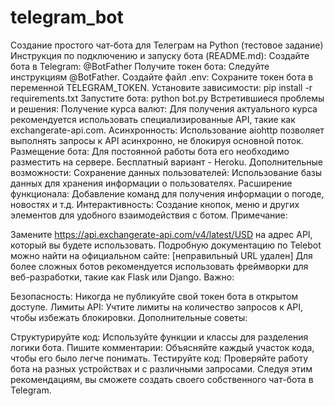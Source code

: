 # telegram_bot
Создание простого чат-бота для Телеграм на Python (тестовое задание)
Инструкция по подключению и запуску бота (README.md):
Создайте бота в Telegram: @BotFather
Получите токен бота: Следуйте инструкциям @BotFather.
Создайте файл .env: Сохраните токен бота в переменной TELEGRAM_TOKEN.
Установите зависимости: pip install -r requirements.txt
Запустите бота: python bot.py
Встретившиеся проблемы и решения:
Получение курса валют: Для получения актуального курса рекомендуется использовать специализированные API, такие как exchangerate-api.com.
Асинхронность: Использование aiohttp позволяет выполнять запросы к API асинхронно, не блокируя основной поток.
Размещение бота: Для постоянной работы бота его необходимо разместить на сервере. Бесплатный вариант - Heroku.
Дополнительные возможности:
Сохранение данных пользователей: Использование базы данных для хранения информации о пользователях.
Расширение функционала: Добавление команд для получения информации о погоде, новостях и т.д.
Интерактивность: Создание кнопок, меню и других элементов для удобного взаимодействия с ботом.
Примечание:

Замените https://api.exchangerate-api.com/v4/latest/USD на адрес API, который вы будете использовать.
Подробную документацию по Telebot можно найти на официальном сайте: [неправильный URL удален]
Для более сложных ботов рекомендуется использовать фреймворки для веб-разработки, такие как Flask или Django.
Важно:

Безопасность: Никогда не публикуйте свой токен бота в открытом доступе.
Лимиты API: Учтите лимиты на количество запросов к API, чтобы избежать блокировки.
Дополнительные советы:

Структурируйте код: Используйте функции и классы для разделения логики бота.
Пишите комментарии: Объясняйте каждый участок кода, чтобы его было легче понимать.
Тестируйте код: Проверяйте работу бота на разных устройствах и с различными запросами.
Следуя этим рекомендациям, вы сможете создать своего собственного чат-бота в Telegram.

